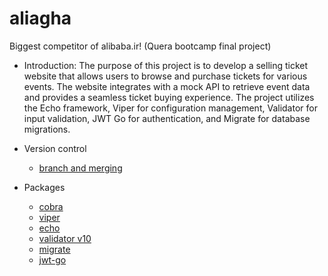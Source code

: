 # aliagha
Biggest competitor of alibaba.ir! (Quera bootcamp final project)
* Introduction:
 The purpose of this project is to develop a selling ticket website that allows users to browse and purchase tickets for various events. The website integrates with a mock API to retrieve event data and provides a seamless ticket buying experience. The project utilizes the Echo framework, Viper for configuration management, Validator for input validation, JWT Go for authentication, and Migrate for database migrations.
 * Version control
	* [branch and merging](https://github.com/alirezadoostimehr/aliagha/blob/init-document/versioncontrol/branchandmerg.md)
	
 * Packages
 	* [cobra](https://github.com/alirezadoostimehr/aliagha/blob/init-document/packages/cobra.md)
 	* [viper](https://github.com/alirezadoostimehr/aliagha/blob/init-document/packages/viper.md)
 	* [echo](https://github.com/alirezadoostimehr/aliagha/blob/init-document/packages/echo.md)
 	* [validator v10](https://github.com/alirezadoostimehr/aliagha/blob/init-document/packages/validator.md)
 	* [migrate](https://github.com/alirezadoostimehr/aliagha/blob/init-document/packages/migrate.md)
 	* [jwt-go](https://github.com/alirezadoostimehr/aliagha/blob/init-document/packages/jwtgo.md)
 
